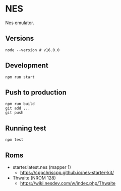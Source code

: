 # NES

Nes emulator.

## Versions

`node --version # v16.0.0`

## Development

`npm run start`

## Push to production

```
npm run build
git add ...
git push
```

## Running test

`npm test`

## Roms

- starter.latest.nes (mapper 1)
  - https://cppchriscpp.github.io/nes-starter-kit/
- Thwaite (NROM 128)
  - https://wiki.nesdev.com/w/index.php/Thwaite
